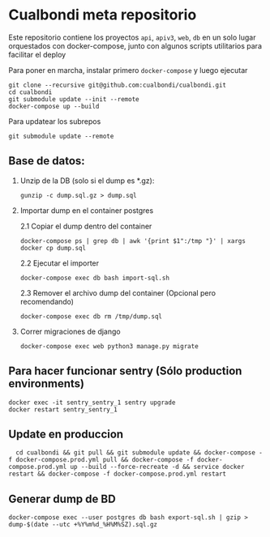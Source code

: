 # Cualbondi meta repositorio

Este repositorio contiene los proyectos `api`, `apiv3`, `web`, `db` en un solo lugar orquestados con docker-compose, junto con algunos scripts utilitarios para facilitar el deploy

Para poner en marcha, instalar primero `docker-compose` y luego ejecutar

    git clone --recursive git@github.com:cualbondi/cualbondi.git
    cd cualbondi
    git submodule update --init --remote
    docker-compose up --build

Para updatear los subrepos

    git submodule update --remote

## Base de datos:

1. Unzip de la DB (solo si el dump es *.gz):

    `gunzip -c dump.sql.gz > dump.sql`

2. Importar dump en el container postgres

    2.1 Copiar el dump dentro del container

    `docker-compose ps | grep db | awk '{print $1":/tmp "}' | xargs docker cp dump.sql`

    2.2 Ejecutar el importer

    `docker-compose exec db bash import-sql.sh`

    2.3 Remover el archivo dump del container (Opcional pero recomendando)

    `docker-compose exec db rm /tmp/dump.sql`

3. Correr migraciones de django

    `docker-compose exec web python3 manage.py migrate`

## Para hacer funcionar sentry (Sólo production environments)

    docker exec -it sentry_sentry_1 sentry upgrade
    docker restart sentry_sentry_1

## Update en produccion

```
  cd cualbondi && git pull && git submodule update && docker-compose -f docker-compose.prod.yml pull && docker-compose -f docker-compose.prod.yml up --build --force-recreate -d && service docker restart && docker-compose -f docker-compose.prod.yml restart
```

## Generar dump de BD

`docker-compose exec --user postgres db bash export-sql.sh | gzip > dump-$(date --utc +%Y%m%d_%H%M%SZ).sql.gz`
